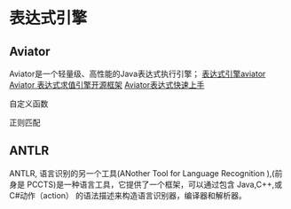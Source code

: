 # 表达式引擎
<!-- @author DHJT 2020-05-19 -->

## Aviator
Aviator是一个轻量级、高性能的Java表达式执行引擎；
[表达式引擎aviator](https://blog.csdn.net/qq_27384769/article/details/80639122)
[Aviator 表达式求值引擎开源框架](https://www.cnblogs.com/csguo/p/7614893.html)
[Aviator表达式快速上手](https://www.jianshu.com/p/02403dd1f4c4)

自定义函数

正则匹配

## ANTLR
ANTLR, 语言识别的另一个工具(ANother Tool for Language Recognition ),(前身是
PCCTS)是一种语言工具，它提供了一个框架，可以通过包含 Java,C++,或 C#动作（action）
的语法描述来构造语言识别器，编译器和解析器。
